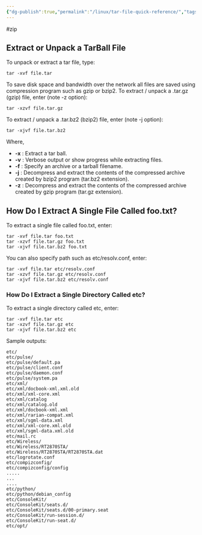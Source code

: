 ```yaml
---
{"dg-publish":true,"permalink":"/linux/tar-file-quick-reference/","tags":["public","linux","tools"],"noteIcon":"1","created":"2023-08-15T14:20:14.000+02:00","updated":"2022-12-23T10:22:06.000+01:00"}
---
```


#zip
## Extract or Unpack a TarBall File

To unpack or extract a tar file, type:

    tar -xvf file.tar

To save disk space and bandwidth over the network all files are saved using compression program such as gzip or bzip2. To extract / unpack a .tar.gz (gzip) file, enter (note -z option):

    tar -xzvf file.tar.gz

To extract / unpack a .tar.bz2 (bzip2) file, enter (note -j option):

    tar -xjvf file.tar.bz2

Where,

* **-x** : Extract a tar ball.
* **-v** : Verbose output or show progress while extracting files.
* **-f** : Specify an archive or a tarball filename.
* **-j** : Decompress and extract the contents of the compressed archive created by bzip2 program (tar.bz2 extension).
* **-z** : Decompress and extract the contents of the compressed archive created by gzip program (tar.gz extension).

## How Do I Extract A Single File Called foo.txt?

To extract a single file called foo.txt, enter:

`tar -xvf file.tar foo.txt`  
`tar -xzvf file.tar.gz foo.txt`  
`tar -xjvf file.tar.bz2 foo.txt`

You can also specify path such as etc/resolv.conf, enter:

`tar -xvf file.tar etc/resolv.conf`  
`tar -xzvf file.tar.gz etc/resolv.conf`  
`tar -xjvf file.tar.bz2 etc/resolv.conf`

### How Do I Extract a Single Directory Called etc?

To extract a single directory called etc, enter:

`tar -xvf file.tar etc`  
`tar -xzvf file.tar.gz etc`  
`tar -xjvf file.tar.bz2 etc`

Sample outputs:

`etc/`  
`etc/pulse/`  
`etc/pulse/default.pa`  
`etc/pulse/client.conf`  
`etc/pulse/daemon.conf`  
`etc/pulse/system.pa`  
`etc/xml/`  
`etc/xml/docbook-xml.xml.old`  
`etc/xml/xml-core.xml`  
`etc/xml/catalog`  
`etc/xml/catalog.old`  
`etc/xml/docbook-xml.xml`  
`etc/xml/rarian-compat.xml`  
`etc/xml/sgml-data.xml`  
`etc/xml/xml-core.xml.old`  
`etc/xml/sgml-data.xml.old`  
`etc/mail.rc`  
`etc/Wireless/`  
`etc/Wireless/RT2870STA/`  
`etc/Wireless/RT2870STA/RT2870STA.dat`  
`etc/logrotate.conf`  
`etc/compizconfig/`  
`etc/compizconfig/config`  
`.....`  
`...`  
`....`  
`etc/python/`  
`etc/python/debian_config`  
`etc/ConsoleKit/`  
`etc/ConsoleKit/seats.d/`  
`etc/ConsoleKit/seats.d/00-primary.seat`  
`etc/ConsoleKit/run-session.d/`  
`etc/ConsoleKit/run-seat.d/`  
`etc/opt/`